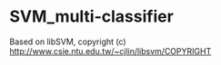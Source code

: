 # SVM_multi-classifier
Based on libSVM, copyright (c) http://www.csie.ntu.edu.tw/~cjlin/libsvm/COPYRIGHT
